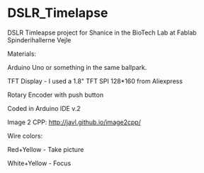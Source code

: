 # DSLR_Timelapse
DSLR Timleapse project for Shanice in the BioTech Lab at Fablab Spinderihallerne Vejle

Materials:

Arduino Uno or something in the same ballpark.

TFT Display - I used a 1.8" TFT SPI 128*160 from Aliexpress

Rotary Encoder with push button

Coded in Arduino IDE v.2

Image 2 CPP:
http://javl.github.io/image2cpp/


Wire colors:

  Red+Yellow - Take picture
  
  White+Yellow - Focus

